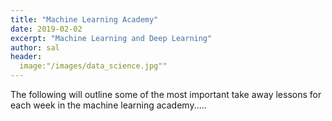 ```yaml
---
title: "Machine Learning Academy"
date: 2019-02-02
excerpt: "Machine Learning and Deep Learning"
author: sal
header:
  image:"/images/data_science.jpg""
---
```


The following will outline some of the most important take away lessons for each week in the machine learning academy.....

